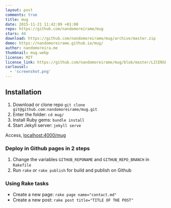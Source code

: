 ```yaml
---
layout: post
comments: true
title: mug
date: 2015-11-21 11:42:09 +01:00
repo: https://github.com/nandomoreirame/mug
stars: 44
download: https://github.com/nandomoreirame/mug/archive/master.zip
demo: https://nandomoreirame.github.io/mug/
author: nandomoreira.me
thumbnail: mug.webp
license: MIT
license_link: https://github.com/nandomoreirame/mug/blob/master/LICENSE
carlousel:
  - 'screenshot.png'
---
```


## Installation

1. Download or clone repo `git clone git@github.com:nandomoreirame/mug.git`
2. Enter the folder: `cd mug/`
3. Install Ruby gems: `bundle install`
4. Start Jekyll server: `jekyll serve`

Access, [localhost:4000/mug](https://localhost:4000/mug)

### Deploy in Github pages in 2 steps

1. Change the variables `GITHUB_REPONAME` and `GITHUB_REPO_BRANCH` in   `Rakefile`
2. Run `rake` or `rake publish` for build and publish on Github

### Using Rake tasks

* Create a new page: `rake page name="contact.md"`
* Create a new post: `rake post title="TITLE OF THE POST"`
